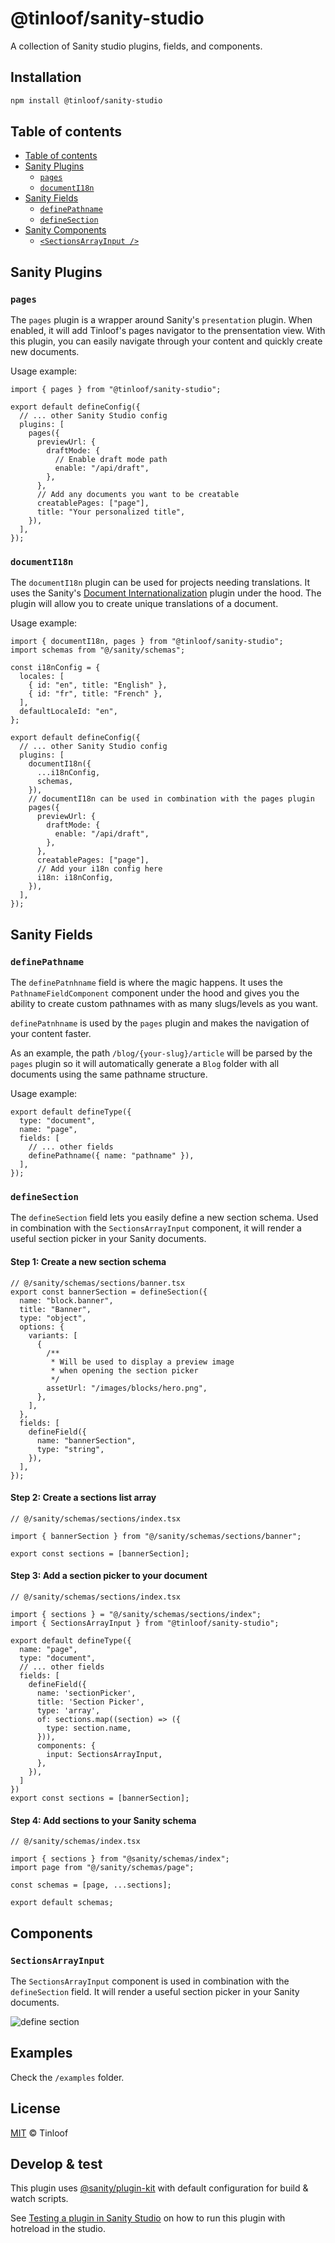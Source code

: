 # @tinloof/sanity-studio

A collection of Sanity studio plugins, fields, and components.

## Installation

```sh
npm install @tinloof/sanity-studio
```

## Table of contents

- [Table of contents](#table-of-contents)
- [Sanity Plugins](#sanity-plugins)
  - [`pages`](#pages)
  - [`documentI18n`](#documenti18n)
- [Sanity Fields](#sanity-fields)
  - [`definePathname`](#definepathname)
  - [`defineSection`](#definesection)
- [Sanity Components](#sanity-components)
  - [`<SectionsArrayInput />`](#sectionsarrayinput)

## Sanity Plugins

### `pages`

The `pages` plugin is a wrapper around Sanity's `presentation` plugin.
When enabled, it will add Tinloof's pages navigator to the prensentation view.
With this plugin, you can easily navigate through your content and quickly create new documents.

Usage example:

```tsx
import { pages } from "@tinloof/sanity-studio";

export default defineConfig({
  // ... other Sanity Studio config
  plugins: [
    pages({
      previewUrl: {
        draftMode: {
          // Enable draft mode path
          enable: "/api/draft",
        },
      },
      // Add any documents you want to be creatable
      creatablePages: ["page"],
      title: "Your personalized title",
    }),
  ],
});
```

### `documentI18n`

The `documentI18n` plugin can be used for projects needing translations.
It uses the Sanity's [Document Internationalization](https://www.sanity.io/plugins/document-internationalization) plugin under the hood.
The plugin will allow you to create unique translations of a document.

Usage example:

```tsx
import { documentI18n, pages } from "@tinloof/sanity-studio";
import schemas from "@/sanity/schemas";

const i18nConfig = {
  locales: [
    { id: "en", title: "English" },
    { id: "fr", title: "French" },
  ],
  defaultLocaleId: "en",
};

export default defineConfig({
  // ... other Sanity Studio config
  plugins: [
    documentI18n({
      ...i18nConfig,
      schemas,
    }),
    // documentI18n can be used in combination with the pages plugin
    pages({
      previewUrl: {
        draftMode: {
          enable: "/api/draft",
        },
      },
      creatablePages: ["page"],
      // Add your i18n config here
      i18n: i18nConfig,
    }),
  ],
});
```

## Sanity Fields

### `definePathname`

The `definePatnhname` field is where the magic happens. It uses the `PathnameFieldComponent` component under the hood and gives you the ability to create custom pathnames with as many slugs/levels as you want.

`definePatnhname` is used by the `pages` plugin and makes the navigation of your content faster.

As an example, the path `/blog/{your-slug}/article` will be parsed by the `pages` plugin so it will automatically generate a `Blog` folder with all documents using the same pathname structure.

Usage example:

```tsx
export default defineType({
  type: "document",
  name: "page",
  fields: [
    // ... other fields
    definePathname({ name: "pathname" }),
  ],
});
```

### `defineSection`

The `defineSection` field lets you easily define a new section schema. Used in combination with the `SectionsArrayInput` component, it will render a useful section picker in your Sanity documents.

#### Step 1: Create a new section schema

```tsx
// @/sanity/schemas/sections/banner.tsx
export const bannerSection = defineSection({
  name: "block.banner",
  title: "Banner",
  type: "object",
  options: {
    variants: [
      {
        /**
         * Will be used to display a preview image
         * when opening the section picker
         */
        assetUrl: "/images/blocks/hero.png",
      },
    ],
  },
  fields: [
    defineField({
      name: "bannerSection",
      type: "string",
    }),
  ],
});
```

#### Step 2: Create a sections list array

```tsx
// @/sanity/schemas/sections/index.tsx

import { bannerSection } from "@/sanity/schemas/sections/banner";

export const sections = [bannerSection];
```

#### Step 3: Add a section picker to your document

```tsx
// @/sanity/schemas/sections/index.tsx

import { sections } = "@/sanity/schemas/sections/index";
import { SectionsArrayInput } from "@tinloof/sanity-studio";

export default defineType({
  name: "page",
  type: "document",
  // ... other fields
  fields: [
    defineField({
      name: 'sectionPicker',
      title: 'Section Picker',
      type: 'array',
      of: sections.map((section) => ({
        type: section.name,
      })),
      components: {
        input: SectionsArrayInput,
      },
    }),
  ]
})
export const sections = [bannerSection];
```

#### Step 4: Add sections to your Sanity schema

```tsx
// @/sanity/schemas/index.tsx

import { sections } from "@sanity/schemas/index";
import page from "@/sanity/schemas/page";

const schemas = [page, ...sections];

export default schemas;
```

## Components

### `SectionsArrayInput`

The `SectionsArrayInput` component is used in combination with the `defineSection` field. It will render a useful section picker in your Sanity documents.

![define section](https://github.com/tinloof/sanity-kit/assets/10447155/85ccaa9e-16fa-4ddd-9938-f0e5f55061e3)

## Examples

Check the `/examples` folder.

## License

[MIT](LICENSE) © Tinloof

## Develop & test

This plugin uses [@sanity/plugin-kit](https://github.com/sanity-io/plugin-kit)
with default configuration for build & watch scripts.

See [Testing a plugin in Sanity Studio](https://github.com/sanity-io/plugin-kit#testing-a-plugin-in-sanity-studio)
on how to run this plugin with hotreload in the studio.
